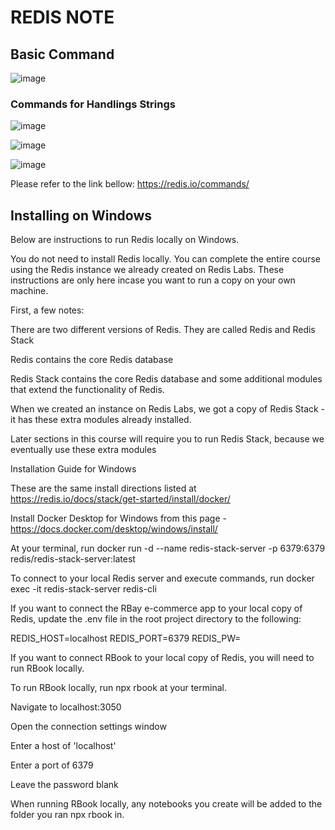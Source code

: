 # REDIS NOTE

## Basic Command
![image](https://user-images.githubusercontent.com/71063877/220327920-738dc46b-442a-41f6-8543-30344981efc2.png)

### Commands for Handlings Strings
![image](https://user-images.githubusercontent.com/71063877/220328641-d3a25a05-23e3-43fb-89f9-eb2b6d9da460.png)

![image](https://user-images.githubusercontent.com/71063877/220328763-988af1ca-e08c-4138-a232-1cd70b2a0b99.png)

![image](https://user-images.githubusercontent.com/71063877/220328845-c624c47d-cc42-4b47-b00f-933581b1336c.png)

Please refer to the link bellow:
https://redis.io/commands/


## Installing on Windows
Below are instructions to run Redis locally on Windows.

You do not need to install Redis locally. You can complete the entire course using the Redis instance we already created on Redis Labs.  These instructions are only here incase you want to run a copy on your own machine.



First, a few notes:

There are two different versions of Redis.  They are called Redis and Redis Stack

Redis contains the core Redis database

Redis Stack contains the core Redis database and some additional modules that extend the functionality of Redis.

When we created an instance on Redis Labs, we got a copy of Redis Stack - it has these extra modules already installed.

Later sections in this course will require you to run Redis Stack, because we eventually use these extra modules

Installation Guide for Windows

These are the same install directions listed at https://redis.io/docs/stack/get-started/install/docker/



Install Docker Desktop for Windows from this page - https://docs.docker.com/desktop/windows/install/

At your terminal, run docker run -d --name redis-stack-server -p 6379:6379 redis/redis-stack-server:latest

To connect to your local Redis server and execute commands, run docker exec -it redis-stack-server redis-cli



If you want to connect the RBay e-commerce app to your local copy of Redis, update the .env file in the root project directory to the following:

REDIS_HOST=localhost
REDIS_PORT=6379
REDIS_PW=


If you want to connect RBook to your local copy of Redis, you will need to run RBook locally. 

To run RBook locally, run npx rbook at your terminal.

Navigate to localhost:3050

Open the connection settings window

Enter a host of 'localhost'

Enter a port of 6379

Leave the password blank

When running RBook locally, any notebooks you create will be added to the folder you ran npx rbook in.
